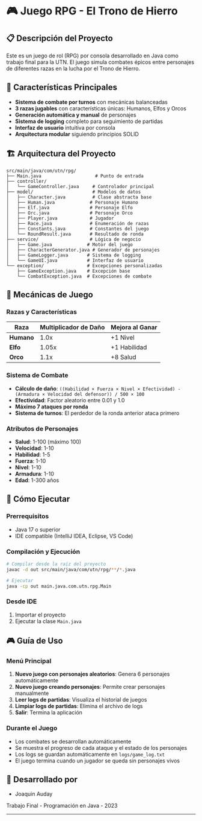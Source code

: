 # 🎮 Juego RPG - El Trono de Hierro

## 📋 Descripción del Proyecto

Este es un juego de rol (RPG) por consola desarrollado en Java como trabajo final para la UTN. El juego simula combates épicos entre personajes de diferentes razas en la lucha por el Trono de Hierro.

## 🎯 Características Principales

- **Sistema de combate por turnos** con mecánicas balanceadas
- **3 razas jugables** con características únicas: Humanos, Elfos y Orcos
- **Generación automática y manual** de personajes
- **Sistema de logging** completo para seguimiento de partidas
- **Interfaz de usuario** intuitiva por consola
- **Arquitectura modular** siguiendo principios SOLID

## 🏗️ Arquitectura del Proyecto

```
src/main/java/com/utn/rpg/
├── Main.java                    # Punto de entrada
├── controller/
│   └── GameController.java     # Controlador principal
├── model/                      # Modelos de datos
│   ├── Character.java          # Clase abstracta base
│   ├── Human.java             # Personaje Humano
│   ├── Elf.java               # Personaje Elfo
│   ├── Orc.java               # Personaje Orco
│   ├── Player.java            # Jugador
│   ├── Race.java              # Enumeración de razas
│   ├── Constants.java         # Constantes del juego
│   └── RoundResult.java       # Resultado de ronda
├── service/                   # Lógica de negocio
│   ├── Game.java             # Motor del juego
│   ├── CharacterGenerator.java # Generador de personajes
│   ├── GameLogger.java       # Sistema de logging
│   └── GameUI.java           # Interfaz de usuario
└── exception/                # Excepciones personalizadas
    ├── GameException.java    # Excepción base
    └── CombatException.java  # Excepciones de combate
```

## 🎲 Mecánicas de Juego

### Razas y Características

| Raza | Multiplicador de Daño | Mejora al Ganar | 
|------|----------------------|------------------|
| **Humano** | 1.0x | +1 Nivel | 
| **Elfo** | 1.05x | +1 Habilidad | 
| **Orco** | 1.1x | +8 Salud | 

### Sistema de Combate

- **Cálculo de daño**: `((Habilidad × Fuerza × Nivel × Efectividad) - (Armadura × Velocidad del defensor)) / 500 × 100`
- **Efectividad**: Factor aleatorio entre 0.01 y 1.0
- **Máximo 7 ataques por ronda**
- **Sistema de turnos**: El perdedor de la ronda anterior ataca primero

### Atributos de Personajes

- **Salud**: 1-100 (máximo 100)
- **Velocidad**: 1-10
- **Habilidad**: 1-5
- **Fuerza**: 1-10
- **Nivel**: 1-10
- **Armadura**: 1-10
- **Edad**: 1-300 años

## 🚀 Cómo Ejecutar

### Prerrequisitos
- Java 17 o superior
- IDE compatible (IntelliJ IDEA, Eclipse, VS Code)

### Compilación y Ejecución

```bash
# Compilar desde la raíz del proyecto
javac -d out src/main/java/com/utn/rpg/**/*.java

# Ejecutar
java -cp out main.java.com.utn.rpg.Main
```

### Desde IDE
1. Importar el proyecto
2. Ejecutar la clase `Main.java`

## 🎮 Guía de Uso

### Menú Principal

1. **Nuevo juego con personajes aleatorios**: Genera 6 personajes automáticamente
2. **Nuevo juego creando personajes**: Permite crear personajes manualmente
3. **Leer logs de partidas**: Visualiza el historial de juegos
4. **Limpiar logs de partidas**: Elimina el archivo de logs
5. **Salir**: Termina la aplicación

### Durante el Juego

- Los combates se desarrollan automáticamente
- Se muestra el progreso de cada ataque y el estado de los personajes
- Los logs se guardan automáticamente en `logs/game_log.txt`
- El juego termina cuando un jugador se queda sin personajes vivos

## 👥 Desarrollado por
-  Joaquin Auday

Trabajo Final - Programación en Java - 2023

---
